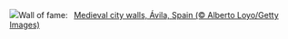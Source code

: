 ![](https://www.bing.com/th?id=OHR.AvilaSpain_EN-US3559491003_UHD.jpg&w=1000)Wall of fame:&nbsp;&ensp;[Medieval city walls, Ávila, Spain (© Alberto Loyo/Getty Images)](https://www.bing.com/th?id=OHR.AvilaSpain_EN-US3559491003_UHD.jpg)
<br><br/>
